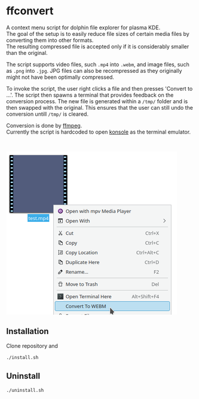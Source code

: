 # ffconvert

A context menu script for dolphin file explorer for plasma KDE.<br/>
The goal of the setup is to easily reduce file sizes of certain media files by converting them into other formats.<br/>
The resulting compressed file is accepted only if it is considerably smaller than the original.

The script supports video files, such `.mp4` into `.webm`, and image files, such as `.png` into `.jpg`.
JPG files can also be recompressed as they originally might not have been optimally compressed.

To invoke the script, the user right clicks a file and then presses 'Convert to ...'.
The script then spawns a terminal that provides feedback on the conversion process.
The new file is generated within a `/tmp/` folder and is then swapped with the original.
This ensures that the user can still undo the conversion untill `/tmp/` is cleared.

Conversion is done by [ffmpeg](https://github.com/FFmpeg). <br/>
Currently the script is hardcoded to open [konsole](https://github.com/KDE/konsole) as the terminal emulator.

<br/>

![Usage example.](/sample/preview.png "Usage example")


## Installation

Clone repository and
```sh
./install.sh
```

## Uninstall

```sh
./uninstall.sh
```